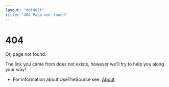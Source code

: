```yaml
---
layout: "default"
title: "404 Page not found"
---
```


<div class="hero-unit">
  <h1 class="text-center">404</h1>
  <p class="muted text-center">Or, page not found.</p>
  <p>The link you came from does not exists, however we'll try to help you along
  your way!</p>
</div>

 - For information about UseTheSource see: [About](/about/)
